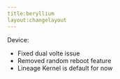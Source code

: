 ```yaml
---
title:beryllium
layout:changelayout
---
```


 Device:
* Fixed dual volte issue
* Removed random reboot feature
* Lineage Kernel is default for now
